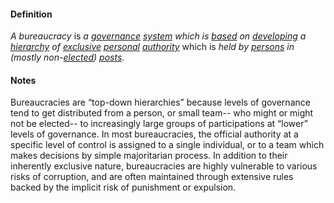 #### Definition

*A bureaucracy* is *a [governance](https://github.com/gcassel/Modular-Organizing-Terminology/blob/master/terms/govern.md) [system](https://github.com/gcassel/Modular-Organizing-Terminology/blob/master/terms/system.md) which is [based](https://github.com/gcassel/Modular-Organizing-Terminology/blob/master/terms/base.md) on [developing](https://github.com/gcassel/Modular-Organizing-Terminology/blob/master/terms/develop.md) a [hierarchy](https://github.com/gcassel/Modular-Organizing-Terminology/blob/master/terms/hierarchy.md) of [exclusive](https://github.com/gcassel/Modular-Organization-Terminology/blob/master/terms/exclude.md) [personal](https://github.com/gcassel/Modular-Organizing-Terminology/blob/master/terms/personal.md) [authority](https://github.com/gcassel/Modular-Organizing-Terminology/blob/master/terms/authority.md)* which is *held by [persons](https://github.com/gcassel/Modular-Organizing-Terminology/blob/master/terms/person.md) in (mostly non-[elected](https://github.com/gcassel/Modular-Organizing-Terminology/blob/master/terms/elect.md)) [posts](https://github.com/gcassel/Modular-Organizing-Terminology/blob/master/terms/post.md)*.

#### Notes

Bureaucracies are “top-down hierarchies” because levels of governance tend to get distributed from a person, or small team-- who might or might not be elected-- to increasingly large groups of participations at “lower” levels of governance.   In most bureaucracies, the official authority at a specific level of control is assigned to a single individual, or to a team which makes decisions by simple majoritarian process.  In addition to their inherently exclusive nature, bureaucracies are highly vulnerable to various risks of corruption, and are often maintained through extensive rules backed by the implicit risk of punishment or expulsion.

